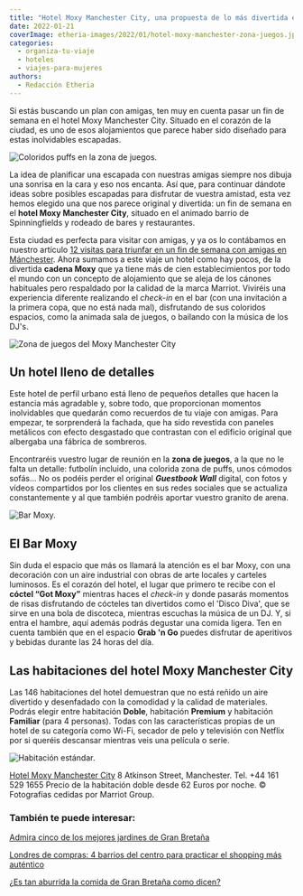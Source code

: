 ```yaml
---
title: "Hotel Moxy Manchester City, una propuesta de lo más divertida en el centro de la ciudad"
date: 2022-01-21
coverImage: etheria-images/2022/01/hotel-moxy-manchester-zona-juegos.jpg
categories: 
  - organiza-tu-viaje
  - hoteles
  - viajes-para-mujeres
authors: 
  - Redacción Etheria
---
```


Si estás buscando un plan con amigas, ten muy en cuenta pasar un fin de semana en el hotel Moxy Manchester City. Situado en el corazón de la ciudad, es uno de esos alojamientos que parece haber sido diseñado para estas inolvidables escapadas.

![Coloridos puffs en la zona de juegos.](etheria-images/2022/01/hotel-Manchester-MANOX-Seated-Cubby-Area.jpg "Coloridos puffs en la zona de juegos.")

La idea de planificar una escapada con nuestras amigas siempre nos dibuja una sonrisa en 
la cara y eso nos encanta. Así que, para continuar dándote ideas sobre posibles 
escapadas para disfrutar de vuestra amistad, esta vez hemos elegido una que nos parece 
original y divertida: un fin de semana en el **hotel Moxy Manchester City**, situado en 
el animado barrio de Spinningfields y rodeado de bares y restaurantes. 

Esta ciudad es perfecta para visitar con amigas, y ya os lo contábamos en nuestro 
artículo [12 visitas para triunfar en un fin de semana con amigas en 
Mánchester](https://etheriamagazine.com/2019/12/30/12-visitas-para-fin-de-semana-en-manchester-con-amigas/). 
Ahora sumamos a este viaje un hotel como hay pocos, de la divertida **cadena Moxy** que 
ya tiene más de cien establecimientos por todo el mundo con un concepto de alojamiento 
que se aleja de los cánones habituales pero respaldado por la calidad de la marca 
Marriot. Viviréis una experiencia diferente realizando el _check-in_ en el bar (con una 
invitación a la primera copa, que no está nada mal), disfrutando de sus coloridos 
espacios, como la animada sala de juegos, o bailando con la música de los DJ's. 

![Zona de juegos del Moxy Manchester City](etheria-images/2022/01/hotel-moxy-manchester-zona-juegos.jpg "Zona de juegos con el futbolín y el 'Guestbook Wall'.")

## Un hotel lleno de detalles

Este hotel de perfil urbano está lleno de pequeños detalles que hacen la estancia más 
agradable y, sobre todo, que proporcionan momentos inolvidables que quedarán como 
recuerdos de tu viaje con amigas. Para empezar, te sorprenderá la fachada, que ha sido 
revestida con paneles metálicos con efecto desgastado que contrastan con el edificio 
original que albergaba una fábrica de sombreros. 

Encontraréis vuestro lugar de reunión en la **zona de juegos**, a la que no le falta un 
detalle: futbolín incluido, una colorida zona de puffs, unos cómodos sofás... No os 
podéis perder el original _**Guestbook Wall**_ digital, con fotos y vídeos compartidos 
por los clientes en sus redes sociales que se actualiza constantemente y al que también 
podréis aportar vuestro granito de arena. 

![Bar Moxy.](etheria-images/2022/01/Hotel-Moxy-Manchester-bar.jpg "Bar Moxy.")

## El Bar Moxy

Sin duda el espacio que más os llamará la atención es el bar Moxy, con una decoración 
con un aire industrial con obras de arte locales y carteles luminosos. Es el corazón del 
hotel, el lugar que primero te recibe con el **cóctel “Got Moxy”** mientras haces el 
_check-in_ y donde pasarás momentos de risas disfrutando de cócteles tan divertidos como 
el 'Disco Diva', que se sirve en una bola de discoteca, mientras escuchas la música de 
un DJ. Y, si entra el hambre, aquí además podrás degustar una comida ligera. Ten en 
cuenta también que en el espacio **Grab 'n Go** puedes disfrutar de aperitivos y bebidas 
durante las 24 horas del día. 

## Las habitaciones del hotel Moxy Manchester City

Las 146 habitaciones del hotel demuestran que no está reñido un aire divertido y 
desenfadado con la comodidad y la calidad de materiales. Podrás elegir entre habitación 
**Doble**, habitación **Premium** y habitación **Familiar** (para 4 personas). Todas con 
las características propias de un hotel de su categoría como Wi-Fi, secador de pelo y 
televisión con Netflix por si queréis descansar mientras veis una película o serie. 

![Habitación estándar.](etheria-images/2022/01/hotel-moxy-manchester-habitacion.jpg "Habitación Doble.")

[Hotel Moxy Manchester 
City](https://www.espanol.marriott.com/hotels/travel/manox-moxy-manchester-city/) 8 
Atkinson Street, Manchester. Tel. +44 161 529 1655 Precio de la habitación doble desde 
62 Euros por noche. © Fotografías cedidas por Marriot Group. 

### También te puede interesar:

[Admira cinco de los mejores jardines de Gran 
Bretaña](https://etheriamagazine.com/2021/04/22/los-mejores-jardines-de-gran-bretana/) 

[Londres de compras: 4 barrios del centro para practicar el shopping más 
auténtico](https://etheriamagazine.com/2020/05/06/compras-originales-en-londres-seven-dials-connaught-village-carnaby-street-marylebone/) 

[¿Es tan aburrida la comida de Gran Bretaña como 
dicen?](https://etheriamagazine.com/2021/03/11/platos-britanicos-en-un-viaje-inglaterra-escocia-gales-irlanda/)
